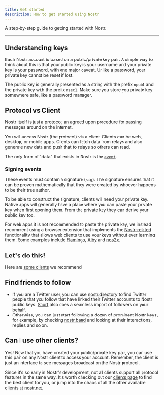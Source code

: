 ```yaml
---
title: Get started
description: How to get started using Nostr
---
```


A step-by-step guide to getting started with Nostr.

---

## Understanding keys

Each Nostr account is based on a public/private key pair. A simple way to think about this is that your public key is your username and your private key is your password, with one major caveat. Unlike a password, your private key cannot be reset if lost.

The public key is generally presented as a string with the prefix `npub1` and the private key with the prefix `nsec1`. Make sure you store you private key somewhere safe, like a password manager.

## Protocol vs Client

Nostr itself is just a protocol; an agreed upon procedure for passing messages around on the internet.

You will access Nostr (the protocol) via a client. Clients can be web, desktop, or mobile apps. Clients can fetch data from relays and also generate new data and push that to relays so others can read.

The only form of "data" that exists in Nostr is the [`event`](/the-protocol/event).

### Signing events

These events must contain a signature (`sig`). The signature ensures that it can be proven mathematically that they were created by whoever happens to be their true author.

To be able to construct the signature, clients will need your private key. Native apps will generally have a place where you can paste your private key when first opening them. From the private key they can derive your public key too.

For web apps it is not recommended to paste the private key, we instead recomment using a browser extension that implements the [Nostr-related functionality](https://nips.be/7) that allows web clients to use your keys without ever learning them. Some examples include [Flamingo](https://www.getflamingo.org/), [Alby](https://getalby.com) and [nos2x](https://github.com/fiatjaf/nos2x).

## Let's do this!

Here are [some clients](/clients) we recommend.

## Find friends to follow

- If you are a Twitter user, you can use [nostr.directory](https://nostr.directory) to find Twitter people that you follow that have linked their Twitter accounts to Nostr public keys. [Snort](https://snort.social) also does a seamless import of followers on your behalf.
- Otherwise, you can just start following a dozen of prominent Nostr keys, for example, by checking [nostr.band](https://nostr.band) and looking at their interactions, replies and so on.

## Can I use other clients?

Yes! Now that you have created your public/private key pair, you can use this pair on any Nostr client to access your account. Remember, the client is just an interface to see messages broadcast on the Nostr protocol.

Since it's so early in Nostr's development, not all clients support all protocol features in the same way. It's worth checking out our [clients page](/clients) to find the best client for you, or jump into the chaos of all the other available clients at [nostr.net](https://nostr.net).
